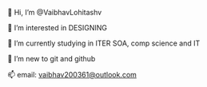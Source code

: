👋 Hi, I’m @VaibhavLohitashv

👀 I’m interested in DESIGNING 

🌱 I’m currently studying in ITER SOA, comp science and IT

💞️ I’m new to git and github

📫 email: vaibhav200361@outlook.com
